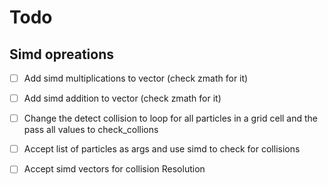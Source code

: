 # Todo 

## Simd opreations
    
- [ ] Add simd multiplications to vector (check zmath for it)
- [ ] Add simd addition to vector (check zmath for it)
- [ ] Change the detect collision to loop for all particles in a grid cell and the pass all values to check_collions
- [ ] Accept list of particles as args and use simd to check for collisions
- [ ] Accept simd vectors for collision Resolution




